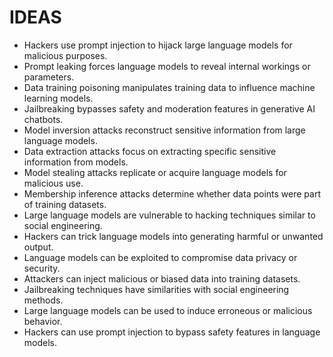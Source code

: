 # IDEAS
* Hackers use prompt injection to hijack large language models for malicious purposes.
* Prompt leaking forces language models to reveal internal workings or parameters.
* Data training poisoning manipulates training data to influence machine learning models.
* Jailbreaking bypasses safety and moderation features in generative AI chatbots.
* Model inversion attacks reconstruct sensitive information from large language models.
* Data extraction attacks focus on extracting specific sensitive information from models.
* Model stealing attacks replicate or acquire language models for malicious use.
* Membership inference attacks determine whether data points were part of training datasets.
* Large language models are vulnerable to hacking techniques similar to social engineering.
* Hackers can trick language models into generating harmful or unwanted output.
* Language models can be exploited to compromise data privacy or security.
* Attackers can inject malicious or biased data into training datasets.
* Jailbreaking techniques have similarities with social engineering methods.
* Large language models can be used to induce erroneous or malicious behavior.
* Hackers can use prompt injection to bypass safety features in language models.
